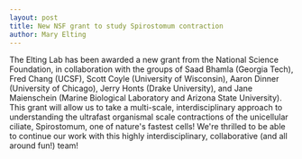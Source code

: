 ```yaml
---
layout: post
title: New NSF grant to study Spirostomum contraction
author: Mary Elting
---
```



The Elting Lab has been awarded a new grant from the National Science Foundation, in collaboration with the groups of Saad Bhamla (Georgia Tech), Fred Chang (UCSF), Scott Coyle (University of Wisconsin), Aaron Dinner (University of Chicago), Jerry Honts (Drake University), and Jane Maienschein (Marine Biological Laboratory and Arizona State University). This grant will allow us to take a multi-scale, interdisciplinary approach to understanding the ultrafast organismal scale contractions of the unicellular ciliate, Spirostomum, one of nature's fastest cells! We're thrilled to be able to continue our work with this highly interdisciplinary, collaborative (and all around fun!) team!